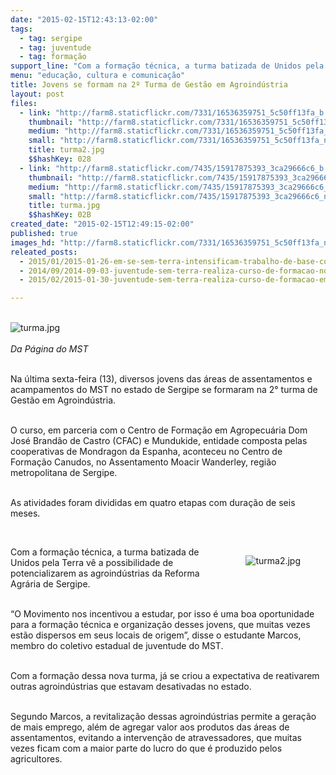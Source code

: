 ```yaml
---
date: "2015-02-15T12:43:13-02:00"
tags:
  - tag: sergipe
  - tag: juventude
  - tag: formação
support_line: "Com a formação técnica, a turma batizada de Unidos pela Terra vê a possibilidade de potencializarem as agroindústrias da Reforma Agrária de Sergipe."
menu: "educação, cultura e comunicação"
title: Jovens se formam na 2º Turma de Gestão em Agroindústria
layout: post
files:
  - link: "http://farm8.staticflickr.com/7331/16536359751_5c50ff13fa_b.jpg"
    thumbnail: "http://farm8.staticflickr.com/7331/16536359751_5c50ff13fa_t.jpg"
    medium: "http://farm8.staticflickr.com/7331/16536359751_5c50ff13fa_z.jpg"
    small: "http://farm8.staticflickr.com/7331/16536359751_5c50ff13fa_n.jpg"
    title: turma2.jpg
    $$hashKey: 028
  - link: "http://farm8.staticflickr.com/7435/15917875393_3ca29666c6_b.jpg"
    thumbnail: "http://farm8.staticflickr.com/7435/15917875393_3ca29666c6_t.jpg"
    medium: "http://farm8.staticflickr.com/7435/15917875393_3ca29666c6_z.jpg"
    small: "http://farm8.staticflickr.com/7435/15917875393_3ca29666c6_n.jpg"
    title: turma.jpg
    $$hashKey: 02B
created_date: "2015-02-15T12:49:15-02:00"
published: true
images_hd: "http://farm8.staticflickr.com/7331/16536359751_5c50ff13fa_n.jpg"
releated_posts:
  - 2015/01/2015-01-26-em-se-sem-terra-intensificam-trabalho-de-base-com-novas-familias-acampadas.md
  - 2014/09/2014-09-03-juventude-sem-terra-realiza-curso-de-formacao-no-rio-grande-do-sul.md
  - 2015/02/2015-01-30-juventude-sem-terra-realiza-curso-de-formacao-em-veranopolis.md

---
```

<p><br />
<img alt="turma.jpg" src="http://farm8.staticflickr.com/7435/15917875393_3ca29666c6_b.jpg" /><br />
<br />
<em>Da P&aacute;gina do MST</em></p>

<p><br />
Na &uacute;ltima sexta-feira (13), diversos jovens das &aacute;reas de assentamentos e acampamentos do MST no estado de Sergipe se formaram na 2&deg; turma de Gest&atilde;o em Agroind&uacute;stria.</p>

<p><br />
O curso, em parceria com o Centro de Forma&ccedil;&atilde;o em Agropecu&aacute;ria Dom Jos&eacute; Brand&atilde;o de Castro (CFAC) e Mundukide, entidade composta pelas cooperativas de Mondragon da Espanha, aconteceu no Centro de Forma&ccedil;&atilde;o Canudos, no Assentamento Moacir Wanderley, regi&atilde;o metropolitana de Sergipe.</p>

<p><br />
As atividades foram divididas em quatro etapas com dura&ccedil;&atilde;o de seis meses.&nbsp;</p>

<p>&nbsp;</p>

<figure class="image" style="float:right"><img alt="turma2.jpg" src="http://farm8.staticflickr.com/7331/16536359751_5c50ff13fa_b.jpg" />
<figcaption></figcaption>
</figure>

<p>Com a forma&ccedil;&atilde;o t&eacute;cnica, a turma batizada de Unidos pela Terra v&ecirc; a possibilidade de potencializarem as agroind&uacute;strias da Reforma Agr&aacute;ria de Sergipe.</p>

<p><br />
&ldquo;O Movimento nos incentivou a estudar, por isso &eacute; uma boa oportunidade para a forma&ccedil;&atilde;o t&eacute;cnica e organiza&ccedil;&atilde;o desses jovens, que muitas vezes est&atilde;o dispersos em seus locais de origem&rdquo;, disse o estudante Marcos, membro do coletivo estadual de juventude do MST.</p>

<p><br />
Com a forma&ccedil;&atilde;o dessa nova turma, j&aacute; se criou a expectativa de reativarem outras agroind&uacute;strias que estavam desativadas no estado.</p>

<p><br />
Segundo Marcos, a revitaliza&ccedil;&atilde;o dessas agroind&uacute;strias permite a gera&ccedil;&atilde;o de mais emprego, al&eacute;m de agregar valor aos produtos das &aacute;reas de assentamentos, evitando a interven&ccedil;&atilde;o de atravessadores, que muitas vezes ficam com a maior parte do lucro do que &eacute; produzido pelos agricultores.</p>
